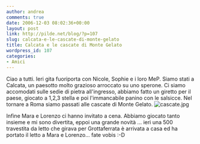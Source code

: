 ```yaml
---
author: andrea
comments: true
date: 2006-12-03 08:02:36+00:00
layout: post
link: http://pilde.net/blog/?p=107
slug: calcata-e-le-cascate-di-monte-gelato
title: Calcata e le cascate di Monte Gelato
wordpress_id: 107
categories:
- Amici
---
```


Ciao a tutti. Ieri gita fuoriporta con Nicole, Sophie e i loro MeP. Siamo stati a Calcata, un paesotto molto grazioso arroccato su uno sperone. Ci siamo accomodati sulle sedie di pietra all'ingresso, abbiamo fatto un giretto per il paese, giocato a 1,2,3 stella e poi l'immancabile panino con le salsicce. Nel tornare a Roma siamo passati alle cascate di Monte Gelato.
![cascate.jpg]({{baseurl}}/uploads/2006/12/cascate.jpg)




Infine Mara e Lorenzo ci hanno invitato a cena. Abbiamo giocato tanto insieme e mi sono divertita, eppoi una grande novità ... ieri una 500 travestita da letto che girava per Grottaferrata è arrivata a casa ed ha portato il letto a Mara e Lorenzo... fate vobis :-D
